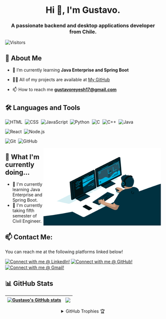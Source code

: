 <h1 align="center">Hi 👋, I'm Gustavo.</h1>
<h3 align="center">A passionate backend and desktop applications developer from Chile.</h3>

<p align="left"> <img src="https://komarev.com/ghpvc/?username=gustavorh&label=Views&color=blue&style=plastic" alt="Visitors" /> </p>

## :book: About Me

- 🌱 I’m currently learning **Java Enterprise and Spring Boot**

- 👨‍💻 All of my projects are available at [My GitHub](https://github.com/gustavorh)

- 📫 How to reach me **gustavoreyesh17@gmail.com**

## 🛠️ Languages and Tools

![HTML](https://img.shields.io/badge/-HTML-05122A?style=flat&logo=HTML5)&nbsp;
![CSS](https://img.shields.io/badge/-CSS-05122A?style=flat&logo=CSS3&logoColor=1572B6)&nbsp;
![JavaScript](https://img.shields.io/badge/-JavaScript-05122A?style=flat&logo=javascript)&nbsp;
![Python](https://img.shields.io/badge/-Python-05122A?style=flat&logo=python)&nbsp;
![C](https://img.shields.io/badge/-C-05122A?style=flat&logo=c&logoColor=A8B9CC)&nbsp;
![C++](https://img.shields.io/badge/-C++-05122A?style=flat&logo=c%2B%2B&logoColor=A8B9CC)&nbsp;
![Java](https://img.shields.io/badge/-Java-05122A?style=flat&logo=Java&logoColor=FFA518)&nbsp;

![React](https://img.shields.io/badge/-React-05122A?style=flat&logo=react)&nbsp;
![Node.js](https://img.shields.io/badge/-Node.js-05122A?style=flat&logo=node.js)&nbsp;

![Git](https://img.shields.io/badge/-Git-05122A?style=flat&logo=git)&nbsp;
![GitHub](https://img.shields.io/badge/-GitHub-05122A?style=flat&logo=github)&nbsp;

<img align="right" alt="gif" src="https://raw.githubusercontent.com/gustavorh/gustavorh/main/img/coding.gif" width="380" height="250" />

## 🤔 What I'm currently doing...

- 🔭 I'm currently learning Java Enterprise and Spring Boot.
- 🌱 I'm currently taking fifth semester of Civil Engineer.

## 📫 Contact Me:

You can reach me at the following platforms linked below!

[<img src="https://cdn.simpleicons.org/linkedin/fff" height="40em" align="center" alt="Connect with me @ LinkedIn!" title="Connect with me @ LinkedIn!"/>](https://www.linkedin.com/in/greyesh/)
[<img src="https://cdn.simpleicons.org/github/fff" height="40em" align="center" alt="Connect with me @ GitHub!" title="Connect with me @ GitHub!"/>](https://github.com/gustavorh)
[<img src="https://cdn.simpleicons.org/gmail/fff" height="45em" align="center" alt="Connect with me @ Gmail!" title="Connect with me @ Gmail!"/>](mailto:gustavoreyesh17@gmail.com)

## 📊 GitHub Stats

| <a href="https://github.com/gustavorh"><img align="center" src="https://github-readme-stats.vercel.app/api?username=gustavorh&show_icons=true&include_all_commits=true&count_private=true&theme=algolia" alt="Gustavo's GitHub stats" />   </a> | <a href="https://github.com/gustavorh"><img align="center" src="https://github-readme-stats.vercel.app/api/top-langs/?username=gustavorh&langs_count=10&theme=algolia&layout=compact" /></a> |
| -------------------------------------------------------------------------------------------------------------------------------------------------------------------------------------------------------------------------------------------- | -------------------------------------------------------------------------------------------------------------------------------------------------------------------------------------------- |

<details align="center">
  <summary>GitHub Trophies 🏆</summary>
<p align="center">
  <a href="https://github.com/ryo-ma/github-profile-trophy" target="_blank">
    <img src="https://github-profile-trophy.vercel.app/?username=gustavorh&column=4&margin-w=5&margin-h=5&theme=darkhub"/>
  </a>
</p>
</details>
